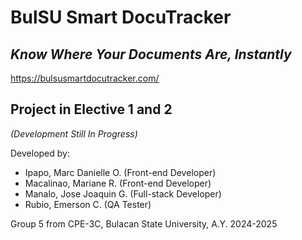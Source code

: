 # BulSU Smart DocuTracker
*Know Where Your Documents Are, Instantly*
----
https://bulsusmartdocutracker.com/

## Project in Elective 1 and 2
*(Development Still In Progress)*

Developed by:
- Ipapo, Marc Danielle O. (Front-end Developer)
- Macalinao, Mariane R. (Front-end Developer)
- Manalo, Jose Joaquin G. (Full-stack Developer)
- Rubio, Emerson C. (QA Tester)

 Group 5 from CPE-3C, Bulacan State University, A.Y. 2024-2025
